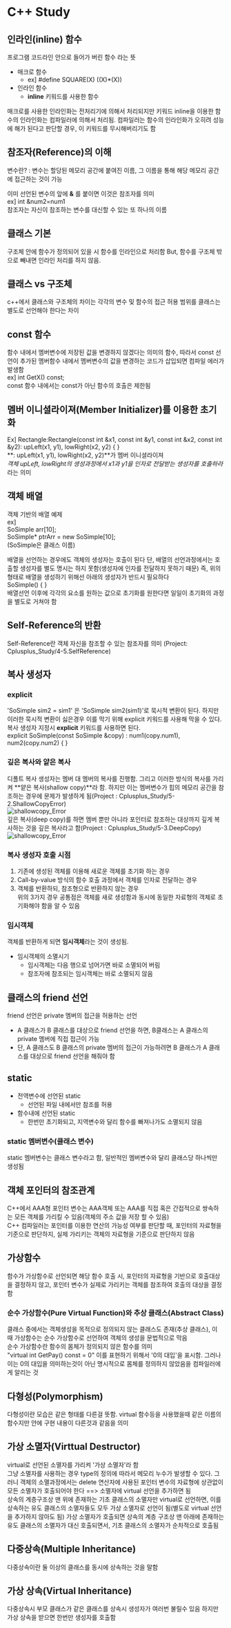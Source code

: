  # C++ Study

## 인라인(inline) 함수
프로그램 코드라인 안으로 들어가 버린 함수 라는 뜻
- 매크로 함수
  - ex] #define SQUARE(X) ((X)*(X))
- 인라인 함수
  - **inline** 키워드를 사용한 함수

매크로를 사용한 인라인화는 전처리기에 의해서 처리되지만 키워드 inline을 이용한 함수의 인라인화는 컴파일러에 의해서 처리됨. 컴파일러는 함수의 인라인화가 오히려 성능에 해가 된다고 판단할 경우, 이 키워드를 무시해버리기도 함

## 참조자(Reference)의 이해
변수란? : 변수는 할당된 메모리 공간에 붙여진 이름, 그 이름을 통해 해당 메모리 공간에 접근하는 것이 가능

이미 선언된 변수의 앞에 **&** 를 붙이면 이것은 참조자를 의미<br>
ex] int &num2=num1 <br>
참조자는 자신이 참조하는 변수를 대신할 수 있는 또 하나의 이름

## 클래스 기본
구조체 안에 함수가 정의되어 있을 시 함수를 인라인으로 처리함 But, 함수를 구조체 밖으로 빼내면 인라인 처리를 하지 않음.

## 클래스 vs 구조체
c++에서 클래스와 구조체의 차이는 각각의 변수 및 함수의 접근 허용 범위를 클래스는 별도로 선언해야 한다는 차이

## const 함수
함수 내에서 멤버변수에 저장된 값을 변경하지 않겠다는 의미의 함수, 따라서 const 선언이 추가된 멤버함수 내에서 멤버변수의 값을 변경하는 코드가 삽입되면 컴파일 에러가 발생함<br>
ex] int GetX() const; <br>
const 함수 내에서는 const가 아닌 함수의 호출은 제한됨

## 멤버 이니셜라이져(Member Initializer)를 이용한 초기화
Ex] Rectangle:Rectangle(const int &x1, const int &y1, const int &x2, const int &y2): upLeft(x1, y1), lowRight(x2, y2) { } <br>
**: upLeft(x1, y1), lowRight(x2, y2)**가 멤버 이니셜라이져<br>
*객체 upLeft, lowRight의 생성과정에서 x1과 y1을 인자로 전달받는 생성자를 호출하라*라는 의미

## 객체 배열
객체 기반의 배열 예제<br>
ex] <br> 
SoSimple arr[10]; <br>
SoSimple* ptrArr = new SoSimple[10]; <br>
(SoSimple은 클래스 이름) <br>

배열을 선언하는 경우에도 객체의 생성자는 호출이 된다 단, 배열의 선언과정에서는 호출할 생성자를 별도 명시는 하지 못함(생성자에 인자를 전달하지 못하기 때문) 즉, 위의  형태로 배열을 생성하기 위해선 아래의 생성자가 반드시 필요하다 <br>
SoSimple() { } <br>
배열선언 이후에 각각의 요소를 원하는 값으로 초기화를 원한다면 일일이 초기화의 과정을 별도로 거쳐야 함

## Self-Reference의 반환
Self-Reference란 객체 자신을 참조할 수 있는 참조자를 의미
(Project: Cplusplus_Study/4-5.SelfReference)

## 복사 생성자
### explicit
'SoSimple sim2 = sim1' 은 'SoSimple sim2(sim1)'로 묵시적 변환이 된다. 하지만 이러한 묵시적 변환이 싫은경우 이를 막기 위해 explicit 키워드를 사용해 막을 수 있다.
복사 생성자 지정시 **explicit** 키워드를 사용하면 된다.<br>
explicit SoSimple(const SoSimple &copy) : num1(copy.num1), num2(copy.num2) {  }
### 깊은 복사와 얕은 복사
디폴트 복사 생성자는 멤버 대 멤버의 복사를 진행함. 그리고 이러한 방식의 복사를 가리켜 **얕은 복사(shallow copy)**라 함. 하지만 이는 멤버변수가 힙의 메모리 공간을 참조하는 경우에 문제가 발생하게 됨(Project : Cplusplus_Study/5-2.ShallowCopyError)<br>
![shallowcopy_Error](../images/shallowcopy.png)
<br>
깊은 복사(deep copy)를 하면 멤버 뿐만 아니라 포인터로 참조하는 대상까지 깊게 복사하는 것을 깊은 복사라고 함(Project : Cplusplus_Study/5-3.DeepCopy)
![shallowcopy_Error](../images/deepcopy.png)

### 복사 생성자 호출 시점
1. 기존에 생성된 객체를 이용해 새로운 객체를 초기화 하는 경우
2. Call-by-value 방식의 함수 호출 과정에서 객체를 인자로 전달하는 경우
3. 객체를 반환하되, 참조형으로 반환하지 않는 경우
<br>위의 3가지 경우 공통점은 객체를 새로 생성함과 동시에 동일한 자료형의 객체로 초기화해야 함을 알 수 있음

### 임시객체
객체를 반환하게 되면 **임시객체**라는 것이 생성됨. <br>
- 임시객체의 소멸시기
  - 임시객체는 다음 행으로 넘어가면 바로 소멸되어 버림
  - 참조자에 참조되는 임시객체는 바로 소멸되지 않음

## 클래스의 friend 선언
friend 선언은 private 멤버의 접근을 허용하는 선언 <br>
- A 클래스가 B 클래스를 대상으로 friend 선언을 하면, B클래스는 A 클래스의 private 멤버에 직접 접근이 가능
- 단, A 클래스도 B 클래스의 private 멤버의 접근이 가능하려면 B 클래스가 A 클래스를 대상으로 friend 선언을 해줘야 함

## static
- 전역변수에 선언된 static
  - 선언된 파일 내에서만 참조를 허용
- 함수내에 선언된 static
  - 한번만 초기화되고, 지역변수와 달리 함수를 빠져나가도 소멸되지 않음

### static 멤버변수(클래스 변수)
static 멤버변수는 클래스 변수라고 함, 일반적인 멤버변수와 달리 클래스당 하나씩만 생성됨

## 객체 포인터의 참조관계
C++에서 AAA형 포인터 변수는 AAA객체 또는 AAA를 직접 혹은 간접적으로 쌍속하는 모든 객체를 가리킬 수 있음(객체의 주소 값을 저장 할 수 있음)
<br>
C++ 컴파일러는 포인터를 이용한 연산의 가능성 여부를 판단할 때, 포인터의 자료형을 기준으로 판단하지, 실제 가리키는 객체의 자료형을 기준으로 판단하지 않음

## 가상함수
함수가 가상함수로 선언되면 해당 함수 호출 시, 포인터의 자료형을 기반으로 호출대상을 결정하지 않고, 포인터 변수가 실제로 가리키는 객체를 참조하여 호출의 대상을 결정함

### 순수 가상함수(Pure Virtual Function)와 추상 클래스(Abstract Class)
클래스 중에서는 객체생성을 목적으로 정의되지 않는 클래스도 존재(추상 클래스), 이 때 가상함수는 순수 가상함수로 선언하여 객체의 생성을 문법적으로 막음<br>
순수 가상함수란 함수의 몸체가 정의되지 않은 함수를 의미<br>
"virtual int GetPay() const = 0" 이를 표현하기 위해서 '0의 대입'을 표시함. 그러나 이는 0의 대입을 의미하는것이 아닌 명시적으로 몸체를 정의하지 않았음을 컴파일러에게 알리는 것

## 다형성(Polymorphism)
다형성이란 모습은 같은 형태를 다른걸 뜻함. virtual 함수등을 사용했을때 같은 이름의 함수지만 안에 구현 내용이 다른것과 같음을 의미

## 가상 소멸자(Virttual Destructor)
virtual로 선언된 소멸자를 가리켜 '가상 소멸자'라 함
<br>
그냥 소멸자를 사용하는 경우 type의 정의에 따라서 메모리 누수가 발생할 수 있다. 그러니 객체의 소멸과정에서는 delete 연산자에 사용된 포인터 변수의 자료형에 상관없이
모든 소멸자가 호출되어야 한다 ==> 소멸자에 virtual 선언을 추가하면 됨<br>
상속의 계층구조상 맨 위에 존재하는 기초 클래스의 소멸자만 virtual로 선언하면, 이를 상속하는 유도 클래스의 소멸자들도 모두 가상 소멸자로 선언이 됨(별도로 virtual 선언을 추가하지 않아도 됨) 가상 소멸자가 호출되면 상속의 계층 구조상 맨 아래에 존재하는 유도 클래스의 소멸자가 대신 호출되면서, 기초 클래스의 소멸자가 순차적으로 호출됨

## 다중상속(Multiple Inheritance)
다중상속이란 둘 이상의 클래스를 동시에 상속하는 것을 말함<br>

## 가상 상속(Virtual Inheritance)
다중상속시 부모 클래스가 같은 클래스를 상속시 생성자가 여러번 불릴수 있음 하지만 가상 상속을 받으면 한번만 생성자를 호출함
